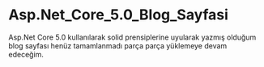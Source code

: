 # Asp.Net_Core_5.0_Blog_Sayfasi
Asp.Net Core 5.0 kullanılarak solid prensiplerine uyularak yazmış olduğum blog sayfası henüz tamamlanmadı parça parça yüklemeye devam edeceğim.
